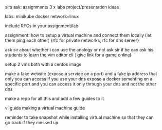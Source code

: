 sirs ask:
assignments
3 x labs
project/presentation ideas



labs:
minikube 
docker 
network+linux 

include RFCs in your assignment/lab

assignment: how to setup a virtual machine and connect them locally (let them ping each other) 
{rfc for private networks, rfc for dns server}


ask sir about whether i can use the analogy or not 
ask sir if he can ask his students to learn the vim editor cli ( give link for a game online)

setup 2 vms both with a centos image

make a fake website (expose a service on a port)
and a fake ip address that only you can access if you use your dns
expose a docker somehting on a specific port and you can access it only through your dns and not the other dns




make a repo for all this and add a few guides to it

vi guide 
making a virtual machine guide


reminder to take snapshot while installing virtual machine so that they can go back if they messed up